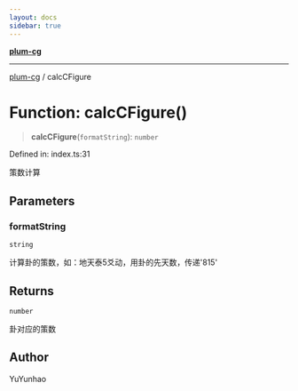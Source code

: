 ```yaml
---
layout: docs
sidebar: true
---
```


[**plum-cg**](../README.md)

***

[plum-cg](../globals.md) / calcCFigure

# Function: calcCFigure()

> **calcCFigure**(`formatString`): `number`

Defined in: index.ts:31

策数计算

## Parameters

### formatString

`string`

计算卦的策数，如：地天泰5爻动，用卦的先天数，传递'815'

## Returns

`number`

卦对应的策数

## Author

YuYunhao
